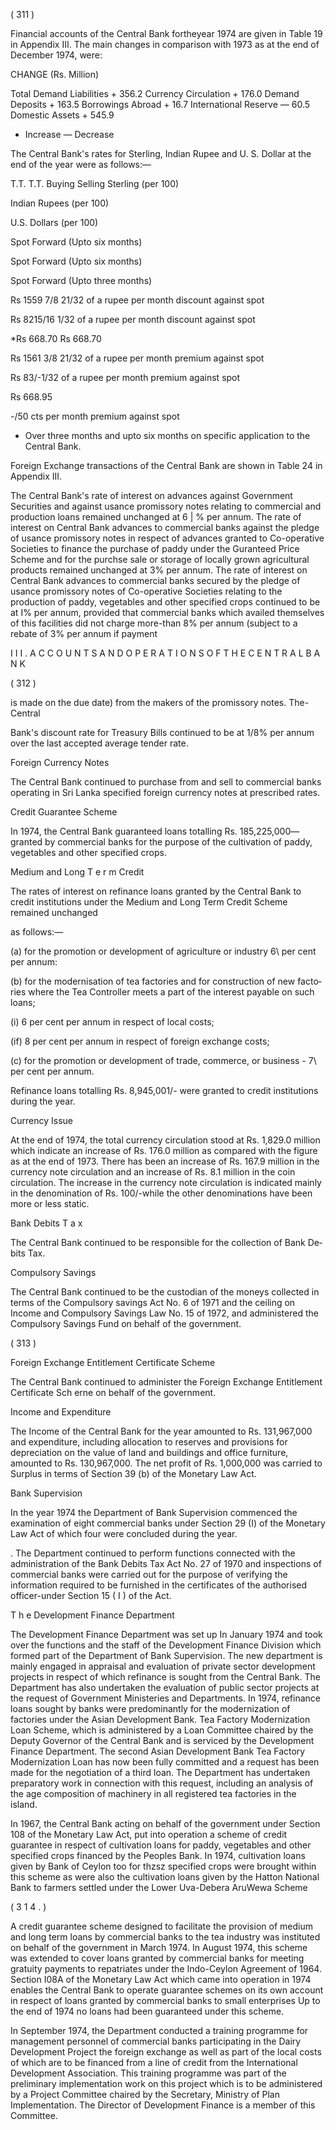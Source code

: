 ( 311 )

Financial accounts of the Central Bank fortheyear 1974 are given in Table 19 in Appendix III. The main changes in comparison with 1973 as at the end of December 1974, were:

CHANGE (Rs. Million)

Total Demand Liabilities + 356.2 Currency Circulation + 176.0 Demand Deposits + 163.5 Borrowings Abroad + 16.7 International Reserve — 60.5 Domestic Assets + 545.9

+ Increase — Decrease

The Central Bank's rates for Sterling, Indian Rupee and U. S. Dollar at the end of the year were as follows:—

T.T. T.T. Buying Selling Sterling (per 100)

Indian Rupees (per 100)

U.S. Dollars (per 100)

Spot Forward (Upto six months)

Spot Forward (Upto six months)

Spot Forward (Upto three months)

Rs 1559 7/8 21/32 of a rupee per month discount against spot

Rs 8215/16 1/32 of a rupee per month discount against spot

*Rs 668.70 Rs 668.70

Rs 1561 3/8 21/32 of a rupee per month premium against spot

Rs 83/-1/32 of a rupee per month premium against spot

Rs 668.95

-/50 cts per month premium against spot

* Over three months and upto six months on specific application to the Central Bank.

Foreign Exchange transactions of the Central Bank are shown in Table 24 in Appendix III.

The Central Bank's rate of interest on advances against Government Securities and against usance promissory notes relating to commercial and production loans remained unchanged at 6 | % per annum. The rate of interest on Central Bank advances to commercial banks against the pledge of usance promissory notes in res­pect of advances granted to Co-operative Societies to finance the purchase of paddy under the Guranteed Price Scheme and for the purchse sale or storage of locally grown agricultural products remained unchanged at 3% per annum. The rate of interest on Central Bank advances to commercial banks secured by the pledge of usance promissory notes of Co-operative Societies relating to the production of paddy, vegetables and other specified crops continued to be at I\% per annum, provided that commercial banks which availed themselves of this facilities did not charge more-than 8% per annum (subject to a rebate of 3% per annum if payment

I I I . A C C O U N T S A N D O P E R A T I O N S O F T H E C E N T R A L B A N K

( 312 )

is made on the due date) from the makers of the promissory notes. The-Central

Bank's discount rate for Treasury Bills continued to be at 1/8% per annum over the last accepted average tender rate.

Foreign Currency Notes

The Central Bank continued to purchase from and sell to commercial banks operating in Sri Lanka specified foreign currency notes at prescribed rates.

Credit Guarantee Scheme

In 1974, the Central Bank guaranteed loans totalling Rs. 185,225,000— granted by commercial banks for the purpose of the cultivation of paddy, vegetables and other specified crops.

Medium and Long T e r m Credit

The rates of interest on refinance loans granted by the Central Bank to credit institutions under the Medium and Long Term Credit Scheme remained unchanged

as follows:—

(a) for the promotion or development of agriculture or industry 6\ per cent per annum:

(b) for the modernisation of tea factories and for construction of new facto­ries where the Tea Controller meets a part of the interest payable on such loans;

(i) 6 per cent per annum in respect of local costs;

(if) 8 per cent per annum in respect of foreign exchange costs;

(c) for the promotion or development of trade, commerce, or business - 7\ per cent per annum.

Refinance loans totalling Rs. 8,945,001/- were granted to credit institutions during the year.

Currency Issue

At the end of 1974, the total currency circulation stood at Rs. 1,829.0 million which indicate an increase of Rs. 176.0 million as compared with the figure as at the end of 1973. There has been an increase of Rs. 167.9 million in the currency note circulation and an increase of Rs. 8.1 million in the coin circulation. The increase in the currency note circulation is indicated mainly in the denomination of Rs. 100/-while the other denominations have been more or less static.

Bank Debits T a x

The Central Bank continued to be responsible for the collection of Bank De­bits Tax.

Compulsory Savings

The Central Bank continued to be the custodian of the moneys collected in terms of the Compulsory savings Act No. 6 of 1971 and the ceiling on Income and Com­pulsory Savings Law No. 15 of 1972, and administered the Compulsory Savings Fund on behalf of the government.

( 313 )

Foreign Exchange Entitlement Certificate Scheme

The Central Bank continued to administer the Foreign Exchange Entitlement Certificate Sch erne on behalf of the government.

Income and Expenditure

The Income of the Central Bank for the year amounted to Rs. 131,967,000 and expenditure, including allocation to reserves and provisions for depreciation on the value of land and buildings and office furniture, amounted to Rs. 130,967,000. The net profit of Rs. 1,000,000 was carried to Surplus in terms of Section 39 (b) of the Monetary Law Act.

Bank Supervision

In the year 1974 the Department of Bank Supervision commenced the exami­nation of eight commercial banks under Section 29 (I) of the Monetary Law Act of which four were concluded during the year.

. The Department continued to perform functions connected with the adminis­tration of the Bank Debits Tax Act No. 27 of 1970 and inspections of commercial banks were carried out for the purpose of verifying the information required to be furnished in the certificates of the authorised officer-under Section 15 ( I ) of the Act.

T h e Development Finance Department

The Development Finance Department was set up In January 1974 and took over the functions and the staff of the Development Finance Division which formed part of the Department of Bank Supervision. The new department is mainly engaged in appraisal and evaluation of private sector development projects in respect of which refinance is sought from the Central Bank. The Department has also undertaken the evaluation of public sector projects at the request of Government Ministeries and Departments. In 1974, refinance loans sought by banks were predominantly for the modernization of factories under the Asian Development Bank. Tea Factory Modernization Loan Scheme, which is administered by a Loan Committee chaired by the Deputy Governor of the Central Bank and is serviced by the Development Finance Department. The second Asian Development Bank Tea Factory Modernization Loan has now been fully committed and a request has been made for the negotiation of a third loan. The Department has undertaken preparatory work in connection with this request, including an analysis of the age composition of machinery in all registered tea factories in the island.

In 1967, the Central Bank acting on behalf of the government under Section 108 of the Monetary Law Act, put into operation a scheme of credit guarantee in respect of cultivation loans for paddy, vegetables and other specified crops financed by the Peoples Bank. In 1974, cultivation loans given by Bank of Ceylon too for thzsz specified crops were brought within this scheme as were also the cultivation loans given by the Hatton National Bank to farmers settled under the Lower Uva-Debera AruWewa Scheme

( 3 1 4 . )

A credit guarantee scheme designed to facilitate the provision of medium and long term loans by commercial banks to the tea industry was instituted on behalf of the government in March 1974. In August 1974, this scheme was extended to cover loans granted by commercial banks for meeting gratuity payments to repatriates under the Indo-Ceylon Agreement of 1964. Section I08A of the Monetary Law Act which came into operation in 1974 enables the Central Bank to operate guarantee schemes on its own account in respect of loans granted by commercial banks to small enterprises Up to the end of 1974 no loans had been guaranteed under this scheme.

In September 1974, the Department conducted a training programme for manage­ment personnel of commercial banks participating in the Dairy Development Project the foreign exchange as well as part of the local costs of which are to be financed from a line of credit from the International Development Association. This training programme was part of the preliminary implementation work on this project which is to be administered by a Project Committee chaired by the Secretary, Ministry of Plan Implementation. The Director of Development Finance is a member of this Committee.